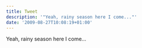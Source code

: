 ```yaml
---
title: Tweet
description: '"Yeah, rainy season here I come..."'
date: '2009-08-27T10:08:19+01:00'
---
```

Yeah, rainy season here I come...
